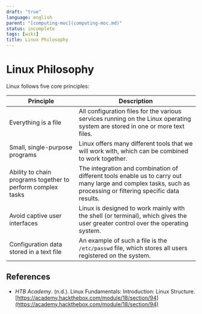 ```yaml
---
draft: "true"
language: english
parent: "[computing-moc](computing-moc.md)"
status: incomplete
tags: [wiki]
title: Linux Philosophy
---
```


# Linux Philosophy

Linux follows five core principles:

| **Principle**                                                                              | **Description**                                                                                                                                                |
| ------------------------------------------------------------------------------------------ | -------------------------------------------------------------------------------------------------------------------------------------------------------------- |
| <span class="highlight">Everything is a file</span>                                        | All configuration files for the various services running on the Linux operating system are stored in one or more text files.                                   |
| <span class="highlight">Small, single-purpose programs</span>                              | Linux offers many different tools that we will work with, which can be combined to work together.                                                              |
| <span class="highlight">Ability to chain programs together to perform complex tasks</span> | The integration and combination of different tools enable us to carry out many large and complex tasks, such as processing or filtering specific data results. |
| <span class="highlight">Avoid captive user interfaces</span>                               | Linux is designed to work mainly with the shell (or terminal), which gives the user greater control over the operating system.                                 |
| <span class="highlight">Configuration data stored in a text file</span>                    | An example of such a file is the `/etc/passwd` file, which stores all users registered on the system.                                                          |

## References

- _HTB Academy_. (n.d.). <span class="reference-title">Linux Fundamentals: Introduction: Linux Structure</span>. [https://academy.hackthebox.com/module/18/section/94](https://academy.hackthebox.com/module/18/section/94)
